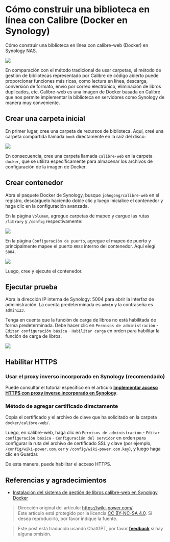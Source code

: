 # Cómo construir una biblioteca en línea con Calibre (Docker en Synology)

Cómo construir una biblioteca en línea con calibre-web (Docker) en Synology NAS.

![](https://f004.backblazeb2.com/file/wiki-media/img/20210429125418.png)

En comparación con el método tradicional de usar carpetas, el método de gestión de bibliotecas representado por Calibre de código abierto puede proporcionar funciones más ricas, como lectura en línea, descarga, conversión de formato, envío por correo electrónico, eliminación de libros duplicados, etc. Calibre-web es una imagen de Docker basada en Calibre que nos permite implementar la biblioteca en servidores como Synology de manera muy conveniente.

## Crear una carpeta inicial

En primer lugar, cree una carpeta de recursos de biblioteca. Aquí, creé una carpeta compartida llamada `book` directamente en la raíz del disco:

![](https://f004.backblazeb2.com/file/wiki-media/img/20210429214028.png)

En consecuencia, cree una carpeta llamada `calibre-web` en la carpeta `docker`, que se utiliza específicamente para almacenar los archivos de configuración de la imagen de Docker.

## Crear contenedor

Abra el paquete Docker de Synology, busque `johngong/calibre-web` en el registro, descárguelo haciendo doble clic y luego inicialice el contenedor y haga clic en la configuración avanzada.

En la página `Volumen`, agregue carpetas de mapeo y cargue las rutas `/library` y `/config` respectivamente:

![](https://f004.backblazeb2.com/file/wiki-media/img/20210429214908.png)

En la página `Configuración de puerto`, agregue el mapeo de puerto y principalmente mapee el puerto `8083` interno del contenedor. Aquí elegí `5004`.

![](https://f004.backblazeb2.com/file/wiki-media/img/20210429215121.png)

Luego, cree y ejecute el contenedor.

## Ejecutar prueba

Abra la dirección IP interna de Synology: 5004 para abrir la interfaz de administración. La cuenta predeterminada es `admin` y la contraseña es `admin123`.

Tenga en cuenta que la función de carga de libros no está habilitada de forma predeterminada. Debe hacer clic en `Permisos de administración` - `Editar configuración básica` - `Habilitar carga` en orden para habilitar la función de carga de libros.

![](https://f004.backblazeb2.com/file/wiki-media/img/20210429215628.png)

## Habilitar HTTPS

### Usar el proxy inverso incorporado en Synology (recomendado)

Puede consultar el tutorial específico en el artículo [**Implementar acceso HTTPS con proxy inverso incorporado en Synology**](https://wiki-power.com/es/%E7%94%A8%E7%BE%A4%E6%99%96%E8%87%AA%E5%B8%A6%E5%8F%8D%E5%90%91%E4%BB%A3%E7%90%86%E5%AE%9E%E7%8E%B0HTTPS%E8%AE%BF%E9%97%AE).

### Método de agregar certificado directamente

Copia el certificado y el archivo de clave que ha solicitado en la carpeta `docker/calibre-web/`.

Luego, en calibre-web, haga clic en `Permisos de administración` - `Editar configuración básica` - `Configuración del servidor` en orden para configurar la ruta del archivo de certificado SSL y clave (por ejemplo, `/config/wiki-power.com.cer` y `/config/wiki-power.com.key`), y luego haga clic en Guardar.

De esta manera, puede habilitar el acceso HTTPS.

## Referencias y agradecimientos

- [Instalación del sistema de gestión de libros calibre-web en Synology Docker](https://www.chrno.cn/index.php/docker/15.html)

> Dirección original del artículo: <https://wiki-power.com/>  
> Este artículo está protegido por la licencia [CC BY-NC-SA 4.0](https://creativecommons.org/licenses/by/4.0/deed.zh). Si desea reproducirlo, por favor indique la fuente.

> Este post está traducido usando ChatGPT, por favor [**feedback**](https://github.com/linyuxuanlin/Wiki_MkDocs/issues/new) si hay alguna omisión.